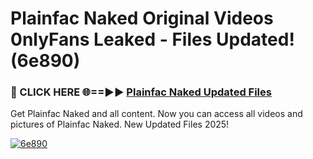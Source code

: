 # Plainfac Naked Original Videos 0nlyFans Leaked - Files Updated! (6e890)

<h3>🔴 CLICK HERE 🌐==►► <a href="https://tinyurl.com/up5wt9bj" rel="nofollow">Plainfac Naked Updated Files</a></h3>

Get Plainfac Naked and all content. Now you can access all videos and pictures of Plainfac Naked. New Updated Files 2025!

[![6e890](https://i.imgur.com/ABiUzMV.gif)](https://tinyurl.com/up5wt9bj)
